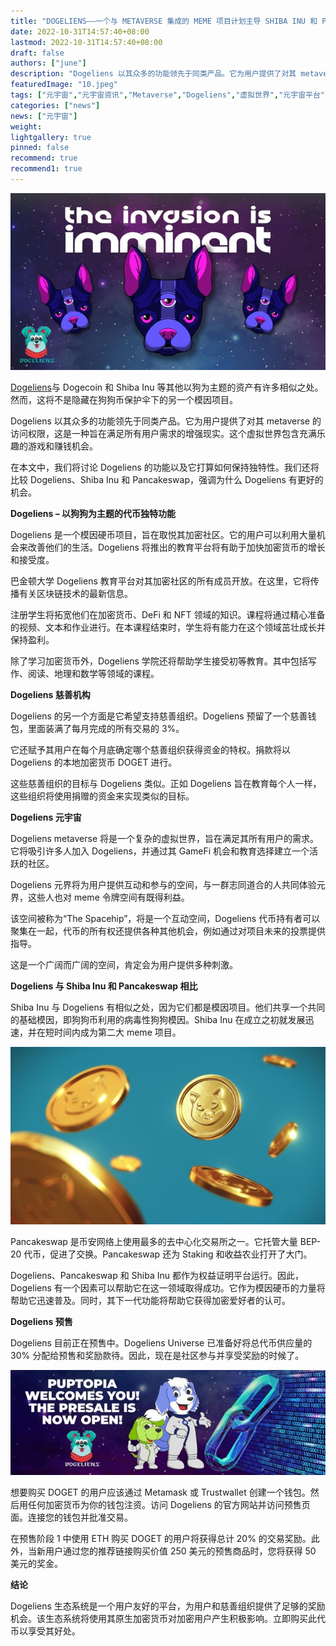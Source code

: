 ```yaml
---
title: "DOGELIENS——一个与 METAVERSE 集成的 MEME 项目计划主导 SHIBA INU 和 PANCAKESWAP 项目"
date: 2022-10-31T14:57:40+08:00
lastmod: 2022-10-31T14:57:40+08:00
draft: false
authors: ["june"]
description: "Dogeliens 以其众多的功能领先于同类产品。它为用户提供了对其 metaverse 的访问权限，这是一种旨在满足所有用户需求的增强现实。这个虚拟世界包含充满乐趣的游戏和赚钱机会。"
featuredImage: "10.jpeg"
tags: ["元宇宙","元宇宙资讯","Metaverse","Dogeliens","虚拟世界","元宇宙平台"]
categories: ["news"]
news: ["元宇宙"]
weight: 
lightgallery: true
pinned: false
recommend: true
recommend1: true
---
```




![元宇宙](07.jpg)



[Dogeliens](https://dogeliens.io/)与 Dogecoin 和 Shiba Inu 等其他以狗为主题的资产有许多相似之处。然而，这将不是隐藏在狗狗币保护伞下的另一个模因项目。

Dogeliens 以其众多的功能领先于同类产品。它为用户提供了对其 metaverse 的访问权限，这是一种旨在满足所有用户需求的增强现实。这个虚拟世界包含充满乐趣的游戏和赚钱机会。

在本文中，我们将讨论 Dogeliens 的功能以及它打算如何保持独特性。我们还将比较 Dogeliens、Shiba Inu 和 Pancakeswap，强调为什么 Dogeliens 有更好的机会。



**Dogeliens – 以狗狗为主题的代币独特功能**

Dogeliens 是一个模因硬币项目，旨在取悦其加密社区。它的用户可以利用大量机会来改善他们的生活。Dogeliens 将推出的教育平台将有助于加快加密货币的增长和接受度。

巴金顿大学 Dogeliens 教育平台对其加密社区的所有成员开放。在这里，它将传播有关区块链技术的最新信息。

注册学生将拓宽他们在加密货币、DeFi 和 NFT 领域的知识。课程将通过精心准备的视频、文本和作业进行。在本课程结束时，学生将有能力在这个领域茁壮成长并保持盈利。

除了学习加密货币外，Dogeliens 学院还将帮助学生接受初等教育。其中包括写作、阅读、地理和数学等领域的课程。



**Dogeliens 慈善机构**

Dogeliens 的另一个方面是它希望支持慈善组织。Dogeliens 预留了一个慈善钱包，里面装满了每月完成的所有交易的 3%。

它还赋予其用户在每个月底确定哪个慈善组织获得资金的特权。捐款将以 Dogeliens 的本地加密货币 DOGET 进行。

这些慈善组织的目标与 Dogeliens 类似。正如 Dogeliens 旨在教育每个人一样，这些组织将使用捐赠的资金来实现类似的目标。



**Dogeliens 元宇宙**

Dogeliens metaverse 将是一个复杂的虚拟世界，旨在满足其所有用户的需求。它将吸引许多人加入 Dogeliens，并通过其 GameFi 机会和教育选择建立一个活跃的社区。

Dogeliens 元界将为用户提供互动和参与的空间，与一群志同道合的人共同体验元界，这些人也对 meme 令牌空间有既得利益。

该空间被称为“The Spacehip”，将是一个互动空间，Dogeliens 代币持有者可以聚集在一起，代币的所有权还提供各种其他机会，例如通过对项目未来的投票提供指导。

这是一个广阔而广阔的空间，肯定会为用户提供多种刺激。



**Dogeliens 与 Shiba Inu 和 Pancakeswap 相比**

Shiba Inu 与 Dogeliens 有相似之处，因为它们都是模因项目。他们共享一个共同的基础模因，即狗狗币利用的病毒性狗狗模因。Shiba Inu 在成立之初就发展迅速，并在短时间内成为第二大 meme 项目。

![元宇宙](08.jpg)

Pancakeswap 是币安网络上使用最多的去中心化交易所之一。它托管大量 BEP-20 代币，促进了交换。Pancakeswap 还为 Staking 和收益农业打开了大门。

Dogeliens、Pancakeswap 和 Shiba Inu 都作为权益证明平台运行。因此，Dogeliens 有一个因素可以帮助它在这一领域取得成功。它作为模因硬币的力量将帮助它迅速普及。同时，其下一代功能将帮助它获得加密爱好者的认可。



**Dogeliens 预售**

Dogeliens 目前正在预售中。Dogeliens Universe 已准备好将总代币供应量的 30% 分配给预售和奖励款待。因此，现在是社区参与并享受奖励的时候了。

![元宇宙](09.jpg)

想要购买 DOGET 的用户应该通过 Metamask 或 Trustwallet 创建一个钱包。然后用任何加密货币为你的钱包注资。访问 Dogeliens 的官方网站并访问预售页面。连接您的钱包并批准交易。

在预售阶段 1 中使用 ETH 购买 DOGET 的用户将获得总计 20% 的交易奖励。此外，当新用户通过您的推荐链接购买价值 250 美元的预售商品时，您将获得 50 美元的奖金。



**结论**

Dogeliens 生态系统是一个用户友好的平台，为用户和慈善组织提供了足够的奖励机会。该生态系统将使用其原生加密货币对加密用户产生积极影响。立即购买此代币以享受其好处。